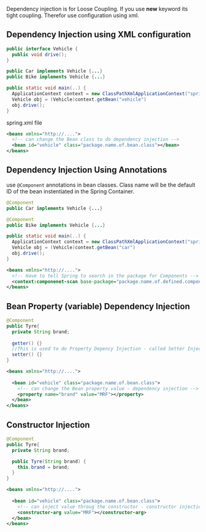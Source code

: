 Dependency injection is for Loose Coupling. If you use **new** keyword its tight coupling. Therefor use configuration using xml.
## Dependency Injection using XML configuration 
```java
public interface Vehicle {
  public void drive();
}

public Car implements Vehicle {...}
public Bike implements Vehicle {...}

public static void main(..) {
  ApplicationContext context = new ClassPathXmlApplicationContext("spring.xml");
  Vehicle obj = (Vehicle)context.getBean("vehicle")
  obj.drive();
}
```
spring.xml file
```xml
<beans xmlns="http://....">
  <!-- can change the Bean class to do dependency injection -->
  <bean id="vehicle" class="package.name.of.bean.class"></bean>
</beans>
```

## Dependency Injection Using Annotations
use ```@Component``` annotations in bean classes. Class name will be the default ID of the bean instentiated in the Spring Container.

```java
@Component
public Car implements Vehicle {...}

@Component
public Bike implements Vehicle {...}

public static void main(..) {
  ApplicationContext context = new ClassPathXmlApplicationContext("spring.xml");
  Vehicle obj = (Vehicle)context.getBean("car")
  obj.drive();
}
```
```xml
<beans xmlns="http://....">
  <!-- Have to tell Spring to search in the package for Components -->
  <context:componenet-scan base-package="package.name.of.defined.components"></context:component-scan>
</beans>
```

## Bean Property (variable) Dependency Injection
```java
@Component
public Tyre{
  private String brand;
   
  getter() {}
  //This is used to do Property Depency Injection - called Setter Injection
  setter() {}
}
```
```xml
<beans xmlns="http://....">
  
  <bean id="vehicle" class="package.name.of.bean.class">
    <!-- can change the Bean property value - dependency injection -->
    <property name="brand" value="MRF"></property>
  </bean>
</beans>
```

## Constructor Injection
```java
@Component
public Tyre{
  private String brand;

  public Tyre(String brand) {
    this.brand = brand;
  }
}
```
```xml
<beans xmlns="http://....">
  
  <bean id="vehicle" class="package.name.of.bean.class">
    <!-- can inject value throug the constructor - constructor injection-->
    <constructor-arg value="MRF"></constructor-arg>
  </bean>
</beans>
```
